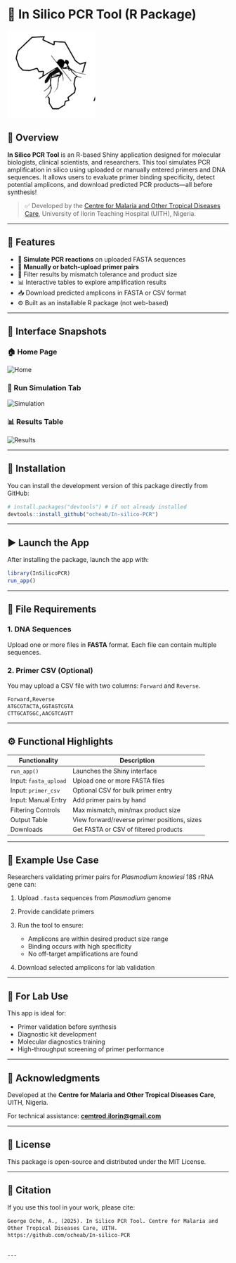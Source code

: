 
# 🔬 In Silico PCR Tool (R Package)

![logo](inst/www/logo.png)

## 📌 Overview

**In Silico PCR Tool** is an R-based Shiny application designed for molecular biologists, clinical scientists, and researchers. This tool simulates PCR amplification in silico using uploaded or manually entered primers and DNA sequences. It allows users to evaluate primer binding specificity, detect potential amplicons, and download predicted PCR products—all before synthesis!

> ✅ Developed by the [Centre for Malaria and Other Tropical Diseases Care](https://cemtrod.org), University of Ilorin Teaching Hospital (UITH), Nigeria.

---

## 🎯 Features

- 🧬 **Simulate PCR reactions** on uploaded FASTA sequences
- 📎 **Manually or batch-upload primer pairs**
- 🎯 Filter results by mismatch tolerance and product size
- 📊 Interactive tables to explore amplification results
- 📥 Download predicted amplicons in FASTA or CSV format
- ⚙️ Built as an installable R package (not web-based)

---

## 📸 Interface Snapshots

### 🏠 Home Page
![Home](inst/www/pcr.jpg)

### 🧪 Run Simulation Tab
![Simulation](inst/www/simulation_screenshot.png)

### 📊 Results Table
![Results](inst/app/www/results_table.png)

---

## 🚀 Installation

You can install the development version of this package directly from GitHub:

```r
# install.packages("devtools") # if not already installed
devtools::install_github("ocheab/In-silico-PCR")
````

---

## ▶️ Launch the App

After installing the package, launch the app with:

```r
library(InSilicoPCR)
run_app()
```

---

## 📁 File Requirements

### 1. DNA Sequences

Upload one or more files in **FASTA** format. Each file can contain multiple sequences.

### 2. Primer CSV (Optional)

You may upload a CSV file with two columns: `Forward` and `Reverse`.

```csv
Forward,Reverse
ATGCGTACTA,GGTAGTCGTA
CTTGCATGGC,AACGTCAGTT
```

---

## ⚙️ Functional Highlights

| Functionality         | Description                                  |
| --------------------- | -------------------------------------------- |
| `run_app()`           | Launches the Shiny interface                 |
| Input: `fasta_upload` | Upload one or more FASTA files               |
| Input: `primer_csv`   | Optional CSV for bulk primer entry           |
| Input: Manual Entry   | Add primer pairs by hand                     |
| Filtering Controls    | Max mismatch, min/max product size           |
| Output Table          | View forward/reverse primer positions, sizes |
| Downloads             | Get FASTA or CSV of filtered products        |

---

## 📘 Example Use Case

Researchers validating primer pairs for *Plasmodium knowlesi* 18S rRNA gene can:

1. Upload `.fasta` sequences from *Plasmodium* genome
2. Provide candidate primers
3. Run the tool to ensure:

   * Amplicons are within desired product size range
   * Binding occurs with high specificity
   * No off-target amplifications are found
4. Download selected amplicons for lab validation

---

## 🧪 For Lab Use

This app is ideal for:

* Primer validation before synthesis
* Diagnostic kit development
* Molecular diagnostics training
* High-throughput screening of primer performance

---

## 🤝 Acknowledgments

Developed at the **Centre for Malaria and Other Tropical Diseases Care**, UITH, Nigeria.

For technical assistance: **[cemtrod.ilorin@gmail.com](mailto:cemtrod.ilorin@gmail.com)**

---

## 📄 License

This package is open-source and distributed under the MIT License.

---

## 📌 Citation

If you use this tool in your work, please cite:

```
George Oche, A., (2025). In Silico PCR Tool. Centre for Malaria and Other Tropical Diseases Care, UITH.
https://github.com/ocheab/In-silico-PCR
```

```

---
